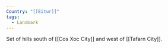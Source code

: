 ```yaml
---
Country: "[[Eitur]]"
tags:
  - Landmark
---
```

Set of hills south of [[Cos Xoc City]] and west of [[Tafarn City]].